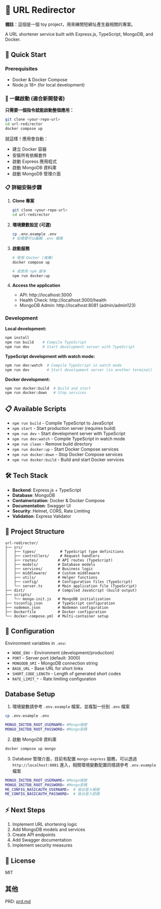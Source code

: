 # 🔗 URL Redirector

**備註**：這個是一個 toy project，用來練閒短網址產生器相關的專案。

A URL shortener service built with Express.js, TypeScript, MongoDB, and Docker.

## 🚀 Quick Start

### Prerequisites

- Docker & Docker Compose
- Node.js 18+ (for local development)

### 🚀 一鍵啟動 (適合新開發者)

**只需要一個指令就能啟動整個應用：**

```bash
git clone <your-repo-url>
cd url-redirector
docker compose up
```

就這樣！應用會自動：

- 建立 Docker 容器
- 安裝所有依賴套件
- 啟動 Express 應用程式
- 啟動 MongoDB 資料庫
- 啟動 MongoDB 管理介面

### 📋 詳細安裝步驟

1. **Clone 專案**

   ```bash
   git clone <your-repo-url>
   cd url-redirector
   ```

2. **環境變數設定 (可選)**

   ```bash
   cp .env.example .env
   # 如需要可以編輯 .env 檔案
   ```

3. **啟動服務**

   ```bash
   # 使用 Docker (推薦)
   docker compose up

   # 或使用 npm 腳本
   npm run docker:up
   ```

4. **Access the application**
   - API: http://localhost:3000
   - Health Check: http://localhost:3000/health
   - MongoDB Admin: http://localhost:8081 (admin/admin123)

### Development

**Local development:**

```bash
npm install
npm run build    # Compile TypeScript
npm run dev      # Start development server with TypeScript
```

**TypeScript development with watch mode:**

```bash
npm run dev:watch  # Compile TypeScript in watch mode
npm run dev        # Start development server (in another terminal)
```

**Docker development:**

```bash
npm run docker:build  # Build and start
npm run docker:down   # Stop services
```

## 📋 Available Scripts

- `npm run build` - Compile TypeScript to JavaScript
- `npm start` - Start production server (requires build)
- `npm run dev` - Start development server with TypeScript
- `npm run dev:watch` - Compile TypeScript in watch mode
- `npm run clean` - Remove build directory
- `npm run docker:up` - Start Docker Compose services
- `npm run docker:down` - Stop Docker Compose services
- `npm run docker:build` - Build and start Docker services

## 🛠️ Tech Stack

- **Backend**: Express.js + TypeScript
- **Database**: MongoDB
- **Containerization**: Docker & Docker Compose
- **Documentation**: Swagger UI
- **Security**: Helmet, CORS, Rate Limiting
- **Validation**: Express Validator

## 📁 Project Structure

```
url-redirector/
├── src/
│   ├── types/           # TypeScript type definitions
│   ├── controllers/     # Request handlers
│   ├── routes/         # API routes (TypeScript)
│   ├── models/         # Database models
│   ├── services/       # Business logic
│   ├── middleware/     # Custom middleware
│   ├── utils/          # Helper functions
│   ├── config/         # Configuration files (TypeScript)
│   └── server.ts       # Main application file (TypeScript)
├── dist/               # Compiled JavaScript (build output)
├── scripts/
│   └── mongo-init.js   # MongoDB initialization
├── tsconfig.json       # TypeScript configuration
├── nodemon.json        # Nodemon configuration
├── Dockerfile          # Docker configuration
└── docker-compose.yml  # Multi-container setup
```

## 🔧 Configuration

Environment variables in `.env`:

- `NODE_ENV` - Environment (development/production)
- `PORT` - Server port (default: 3000)
- `MONGODB_URI` - MongoDB connection string
- `BASE_URL` - Base URL for short links
- `SHORT_CODE_LENGTH` - Length of generated short codes
- `RATE_LIMIT_*` - Rate limiting configuration

## Database Setup

1. 環境變數請參考 `.env.example` 檔案，並複製一份到 `.env` 檔案

```bash
cp .env.example .env
```

```bash
MONGO_INITDB_ROOT_USERNAME= #Mongo帳號
MONGO_INITDB_ROOT_PASSWORD= #Mongo密碼
```

2. 啟動 MongoDB 資料庫

```bash
docker compose up mongo
```

3. Database 管理介面，目前有配置 `mongo-express` 服務，可以透過 `http://localhost:8081` 進入，相關環境變數配置同樣請參考 `.env.example` 檔案

```bash
MONGO_INITDB_ROOT_USERNAME= #Mongo帳號
MONGO_INITDB_ROOT_PASSWORD= #Mongo密碼
ME_CONFIG_BASICAUTH_USERNAME=  # 後台登入帳號
ME_CONFIG_BASICAUTH_PASSWORD=  # 後台登入密碼
```

## ⚡ Next Steps

1. Implement URL shortening logic
2. Add MongoDB models and services
3. Create API endpoints
4. Add Swagger documentation
5. Implement security measures

## 📝 License

MIT

## 其他

PRD: [prd.md](prd.md)
